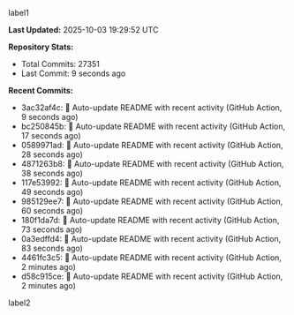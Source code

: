 
label1 
<!-- ACTIVITY_START -->
**Last Updated:** 2025-10-03 19:29:52 UTC

**Repository Stats:**
- Total Commits: 27351
- Last Commit: 9 seconds ago

**Recent Commits:**
- 3ac32af4c: 🤖 Auto-update README with recent activity (GitHub Action, 9 seconds ago)
- bc250845b: 🤖 Auto-update README with recent activity (GitHub Action, 17 seconds ago)
- 0589971ad: 🤖 Auto-update README with recent activity (GitHub Action, 28 seconds ago)
- 4871263b8: 🤖 Auto-update README with recent activity (GitHub Action, 38 seconds ago)
- 117e53992: 🤖 Auto-update README with recent activity (GitHub Action, 49 seconds ago)
- 985129ee7: 🤖 Auto-update README with recent activity (GitHub Action, 60 seconds ago)
- 180f1da7d: 🤖 Auto-update README with recent activity (GitHub Action, 73 seconds ago)
- 0a3edffd4: 🤖 Auto-update README with recent activity (GitHub Action, 83 seconds ago)
- 4461fc3c5: 🤖 Auto-update README with recent activity (GitHub Action, 2 minutes ago)
- d58c915ce: 🤖 Auto-update README with recent activity (GitHub Action, 2 minutes ago)
<!-- ACTIVITY_END -->

label2
